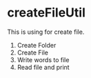 # createFileUtil
This is using for create file.

1. Create Folder 
2. Create File
3. Write words to file
4. Read file and print 
